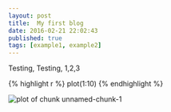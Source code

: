 ```yaml
---
layout: post
title:  My first blog
date: 2016-02-21 22:02:43
published: true
tags: [example1, example2]
---
```


Testing, Testing, 1,2,3


{% highlight r %}
plot(1:10)
{% endhighlight %}

![plot of chunk unnamed-chunk-1](/knitr-jekyllfigure/source/my-first-blog-post/2016-02-21-my-first-blog-post/unnamed-chunk-1-1.png)
